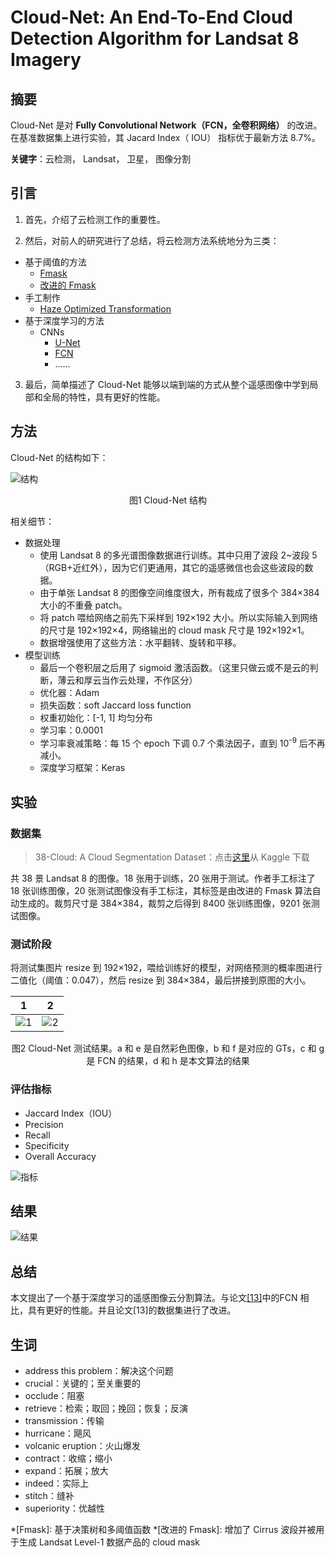 # Cloud-Net: An End-To-End Cloud Detection Algorithm for Landsat 8 Imagery

## 摘要

Cloud-Net 是对 **Fully Convolutional Network（FCN，全卷积网络）** 的改进。在基准数据集上进行实验，其 Jacard Index（ IOU） 指标优于最新方法 8.7%。

**关键字**：云检测， Landsat， 卫星， 图像分割

## 引言

1. 首先，介绍了云检测工作的重要性。

2. 然后，对前人的研究进行了总结，将云检测方法系统地分为三类：

- 基于阈值的方法
  - [Fmask](https://www.academia.edu/download/54703748/j.rse.2011.10.02820171012-16356-joj14a.pdf)
  - [改进的 Fmask](https://gerslab.uconn.edu/wp-content/uploads/sites/2514/2021/06/Improvement-and-expansion-of-the-Fmask-algorithm-cloud-cloud-shadow-and-snow-detection-for-Landsats-4%E2%80%937-8-and-Sentinel-2-images.pdf)
- 手工制作
  - [Haze Optimized Transformation](https://www.sciencedirect.com/science/article/abs/pii/S0034425702000342)
- 基于深度学习的方法
  - CNNs
    - [U-Net](https://link.springer.com/content/pdf/10.1007/978-3-319-24574-4_28.pdf)
    - [FCN](https://openaccess.thecvf.com/content_cvpr_2015/papers/Long_Fully_Convolutional_Networks_2015_CVPR_paper.pdf)
    - ……

3. 最后，简单描述了 Cloud-Net 能够以端到端的方式从整个遥感图像中学到局部和全局的特性，具有更好的性能。

## 方法

Cloud-Net 的结构如下：

![结构](https://cdn.jsdelivr.net/gh/XavierJiezou/CloudMask-Paper@main/notes/Cloud-Net/images//1654150263942.png)

<center>图1 Cloud-Net 结构</center>

相关细节：

- 数据处理
  - 使用 Landsat 8 的多光谱图像数据进行训练。其中只用了波段 2~波段 5（RGB+近红外），因为它们更通用，其它的遥感微信也会这些波段的数据。
  - 由于单张 Landsat 8 的图像空间维度很大，所有裁成了很多个 384×384 大小的不重叠 patch。
  - 将 patch 喂给网络之前先下采样到 192×192 大小。所以实际输入到网络的尺寸是 192×192×4，网络输出的 cloud mask 尺寸是 192×192×1。
  - 数据增强使用了这些方法：水平翻转、旋转和平移。
- 模型训练
  - 最后一个卷积层之后用了 sigmoid 激活函数。（这里只做云或不是云的判断，薄云和厚云当作云处理，不作区分）
  - 优化器：Adam
  - 损失函数：soft Jaccard loss function
  - 权重初始化：[-1, 1] 均匀分布
  - 学习率：0.0001
  - 学习率衰减策略：每 15 个 epoch 下调 0.7 个乘法因子，直到 10<sup>-9</sup> 后不再减小。
  - 深度学习框架：Keras

## 实验

### 数据集

> 38-Cloud: A Cloud Segmentation Dataset：点击[这里](https://www.kaggle.com/sorour/38cloud-cloud-segmentation-in-satellite-images)从 Kaggle 下载

共 38 景 Landsat 8 的图像。18 张用于训练，20 张用于测试。作者手工标注了 18 张训练图像，20 张测试图像没有手工标注，其标签是由改进的 Fmask 算法自动生成的。裁剪尺寸是 384×384，裁剪之后得到 8400 张训练图像，9201 张测试图像。

### 测试阶段

将测试集图片 resize 到 192×192，喂给训练好的模型，对网络预测的概率图进行二值化（阈值：0.047），然后 resize 到 384×384，最后拼接到原图的大小。

| 1                                       | 2                                       |
| --------------------------------------- | --------------------------------------- |
| ![1](https://cdn.jsdelivr.net/gh/XavierJiezou/CloudMask-Paper@main/notes/Cloud-Net/images//1654159466011.png) | ![2](https://cdn.jsdelivr.net/gh/XavierJiezou/CloudMask-Paper@main/notes/Cloud-Net/images//1654159483234.png) |

<center>图2 Cloud-Net 测试结果。a 和 e 是自然彩色图像，b 和 f 是对应的 GTs，c 和 g 是 FCN 的结果，d 和 h 是本文算法的结果</center>

### 评估指标

- Jaccard Index（IOU）
- Precision
- Recall
- Specificity
- Overall Accuracy

![指标](https://cdn.jsdelivr.net/gh/XavierJiezou/CloudMask-Paper@main/notes/Cloud-Net/images//1654160564203.png)

## 结果

![结果](https://cdn.jsdelivr.net/gh/XavierJiezou/CloudMask-Paper@main/notes/Cloud-Net/images//1654160918151.png)

## 总结

本文提出了一个基于深度学习的遥感图像云分割算法。与论文[[13]](https://arxiv.org/pdf/1810.05782)中的FCN 相比，具有更好的性能。并且论文[13]的数据集进行了改进。

## 生词

- address this problem：解决这个问题
- crucial：关键的；至关重要的
- occlude：阻塞
- retrieve：检索；取回；挽回；恢复；反演
- transmission：传输
- hurricane：飓风
- volcanic eruption：火山爆发
- contract：收缩；缩小
- expand：拓展；放大
- indeed：实际上
- stitch：缝补
- superiority：优越性

*[Fmask]: 基于决策树和多阈值函数
*[改进的 Fmask]: 增加了 Cirrus 波段并被用于生成 Landsat Level-1 数据产品的 cloud mask
